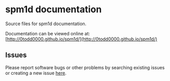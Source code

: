 spm1d documentation
===================

Source files for spm1d documentation.

Documentation can be viewed online at: 
[http://0todd0000.github.io/spm1d/](http://0todd0000.github.io/spm1d/)
 
 
Issues
------

Please report software bugs or other problems by searching existing issues or creating a new issue [here](https://github.com/0todd0000/spm1d/issues).

